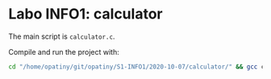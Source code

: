 # Labo INFO1: calculator

The main script is `calculator.c`.

Compile and run the project with:
```bash
cd "/home/opatiny/git/opatiny/S1-INFO1/2020-10-07/calculator/" && gcc calculator.c unary.c binary.c harmonicOscillation.c -lm -o calculator && "/home/opatiny/git/opatiny/S1-INFO1/2020-10-07/calculator/"calculator
```